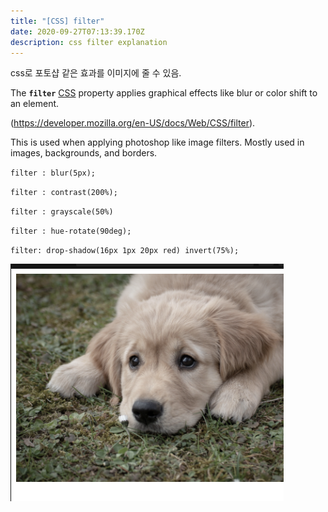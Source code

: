 ```yaml
---
title: "[CSS] filter"
date: 2020-09-27T07:13:39.170Z
description: css filter explanation
---
```

css로 포토샵 같은 효과를 이미지에 줄 수 있음.



The **`filter`** [CSS](https://developer.mozilla.org/en-US/docs/Web/CSS) property applies graphical effects like blur or color shift to an element.

(https://developer.mozilla.org/en-US/docs/Web/CSS/filter).



This is used when applying photoshop like image filters. Mostly used in images, backgrounds, and borders.

`filter : blur(5px);`

`filter : contrast(200%);`

`filter : grayscale(50%)`

`filter : hue-rotate(90deg);`

`filter: drop-shadow(16px 1px 20px red) invert(75%);`

![css-filter-grayscale](css-filter-grayscale.png "grayscaled image")